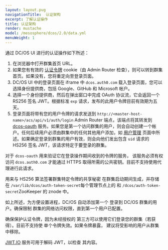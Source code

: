```yaml
---
layout: layout.pug
navigationTitle:  认证架构
excerpt: 了解认证操作
title: 认证架构
render: mustache
model: /mesosphere/dcos/2.0/data.yml
menuWeight: 1
---
```


通过 DC/OS UI 进行的认证操作如下所述：

1. 在浏览器中打开群集首页 URL。
1. 如果您有有效的 [认证令牌](/mesosphere/dcos/cn/2.0/security/oss/authentication/authentication-token/) cookie（由 Admin Router 检查），则可以转到群集首页。如果没有，您将重定向至登录页面。
3. DC/OS UI 中的登录页面在 iframe 中 `dcos.auth0.com` 载入登录页面，您可以选择身份提供商，包括 Google、GitHub 和 Microsoft 帐户。
4. 选择一个身份提供商，然后在弹出窗口中完成 OAuth 协议流，它会返回一个 RS256 签名 JWT。根据标准 `exp` 请求，发布的此用户令牌目前有效期为五天。
5. 登录页面将带有您的用户令牌的请求发送到 `http://<master-host-name>/acs/api/v1/auth/login` Admin Router 端点，该端点将其转发到 [dcos-oauth](https://github.com/dcos/dcos-oauth) 服务。如果您是第一个访问群集的用户，则会自动创建一个帐户。任何后续用户必须由群集中的任何其他用户添加，如 [用户管理](/mesosphere/dcos/cn/2.0/security/oss/user-account-management/) 页面中所述。如果确定登录到群集的用户有效，则会向他们发出包含 `uid` 请求的 HS256 签名 JWT，该请求特定于要登录的群集。

对于 `dcos-oauth` 用来验证它在登录操作期间收到的令牌的服务，
该服务必须有权访问 `dcos.auth0.com` 才能通过
HTTPS 取得所需的公共密钥。目前不支持使用代理进行此请求。

用来与 HS256 算法签署群集特定令牌的共享秘密
在群集启动期间生成，并存储在
`/var/lib/dcos/auth-token-secret`每个管理节点上的  和
`/dcos/auth-token-secret`ZooKeeper 的  znode 中。

如上所述，为方便设置进程，DC/OS 自动添加第一个
登录到 DC/OS 群集的用户。确保限制
群集的网络访问权限，直到第一个用户已配置。

确保保护认证令牌，因为未经授权的
第三方可以使用它们登录您的群集（若获得）。目前不支持使
单个令牌失效。如果令牌暴露，
建议将受影响的用户从群集中移除。

[JWT.IO](https://jwt.io) 服务可用于解码 JWT，以检查
其内容。
